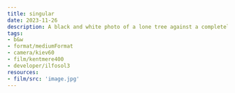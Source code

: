 ```yaml
---
title: singular
date: 2023-11-26
description: A black and white photo of a lone tree against a completely blank sky with a sliver of ground showing in the bottom. The free fills most of the frame, it has a dark trunk but very light colored branches jutting out in every direction with sparse fall leaves still clinging on.
tags:
- b&w
- format/mediumFormat
- camera/kiev60
- film/kentmere400
- developer/ilfosol3
resources:
- film/src: 'image.jpg'
---
```

